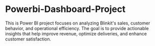 # Powerbi-Dashboard-Project
This is Power BI project focuses on analyzing Blinkit's sales, customer behavior, and operational efficiency. The goal is to provide actionable insights that help improve revenue, optimize deliveries, and enhance customer satisfaction.
